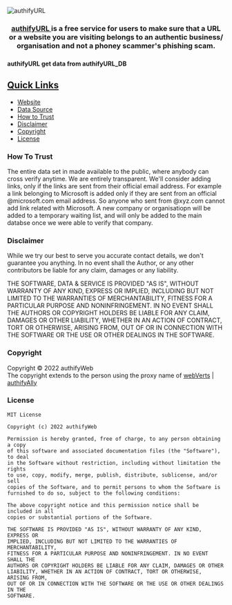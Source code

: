![authifyURL](https://user-images.githubusercontent.com/100699190/206897669-bfac10fa-3c62-485e-a515-f7ef10ba1f07.png)

<div align=center> <h3> <a href ="https://authifyWeb.github.io/authifyURL/"> authifyURL </a> is a free service for users to make sure that a URL or a website you are visiting belongs to an authentic business/ organisation and not a phoney scammer's phishing scam.  <h3> </div>

#### authifyURL get data from authifyURL_DB 

## <ins>Quick Links</ins>
* [Website](https://authifyweb.github.io/authifyURL/)
* [Data Source](#)
* [How to Trust](#)
* [Disclaimer](https://github.com/authifyWeb/authifyURL#disclaimer)
* [Copyright](#)
* [License](#)

### How To Trust
The entire data set in made available to the public, where anybody can cross verify anytime. We are entirely transparent. We'll consider adding links, only if the links are sent from their official email address. For example a link belonging to Microsoft is added only if they are sent from an official @microsoft.com email address. So anyone who sent from @xyz.com cannot add link related with Microsoft. A new company or organisatiopn will be added to a temporary waiting list, and will only be added to the main databse once we were able to verify that company. 

### Disclaimer
While we try our best to serve you accurate contact details, we don't guarantee you anything. In no event shall the Author, or any other contributors be liable for any claim, damages or any liability.

THE SOFTWARE, DATA & SERVICE IS PROVIDED "AS IS", WITHOUT WARRANTY OF ANY KIND, EXPRESS OR IMPLIED, INCLUDING BUT NOT LIMITED TO THE WARRANTIES OF MERCHANTABILITY, FITNESS FOR A PARTICULAR PURPOSE AND NONINFRINGEMENT. IN NO EVENT SHALL THE AUTHORS OR COPYRIGHT HOLDERS BE LIABLE FOR ANY CLAIM, DAMAGES OR OTHER LIABILITY, WHETHER IN AN ACTION OF CONTRACT, TORT OR OTHERWISE, ARISING FROM, OUT OF OR IN CONNECTION WITH THE SOFTWARE OR THE USE OR OTHER DEALINGS IN THE SOFTWARE.

### Copyright
Copyright © 2022 authifyWeb <br>
The copyright extends to the person using the proxy name of [webVerts](https://github.com/webVerts) | [authifyAlly](https://github.com/authifyAlly) 

### License
```
MIT License

Copyright (c) 2022 authifyWeb

Permission is hereby granted, free of charge, to any person obtaining a copy
of this software and associated documentation files (the "Software"), to deal
in the Software without restriction, including without limitation the rights
to use, copy, modify, merge, publish, distribute, sublicense, and/or sell
copies of the Software, and to permit persons to whom the Software is
furnished to do so, subject to the following conditions:

The above copyright notice and this permission notice shall be included in all
copies or substantial portions of the Software.

THE SOFTWARE IS PROVIDED "AS IS", WITHOUT WARRANTY OF ANY KIND, EXPRESS OR
IMPLIED, INCLUDING BUT NOT LIMITED TO THE WARRANTIES OF MERCHANTABILITY,
FITNESS FOR A PARTICULAR PURPOSE AND NONINFRINGEMENT. IN NO EVENT SHALL THE
AUTHORS OR COPYRIGHT HOLDERS BE LIABLE FOR ANY CLAIM, DAMAGES OR OTHER
LIABILITY, WHETHER IN AN ACTION OF CONTRACT, TORT OR OTHERWISE, ARISING FROM,
OUT OF OR IN CONNECTION WITH THE SOFTWARE OR THE USE OR OTHER DEALINGS IN THE
SOFTWARE.

```
